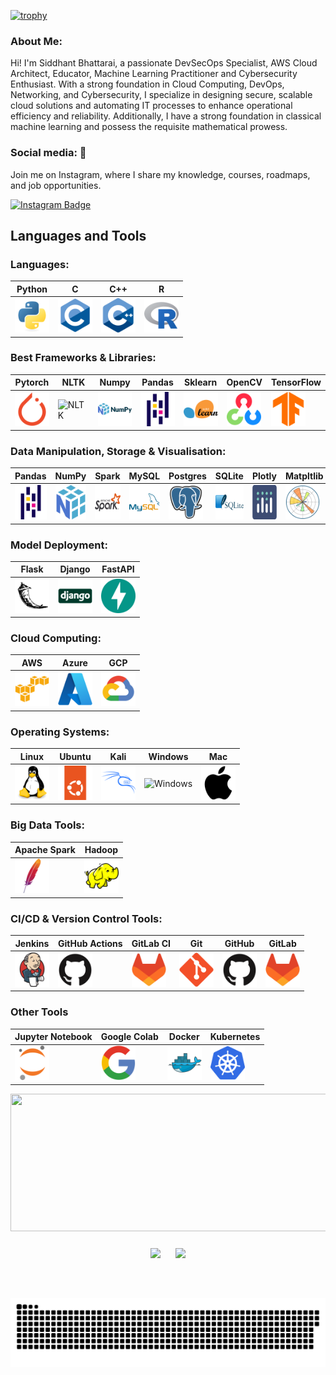 [![trophy](https://github-profile-trophy.vercel.app/?username=siddhantbhattarai&title=Stars,Followers,Commits,Repositories,MultipleLang,PullRequest&theme=onedark)](https://github.com/ryo-ma/github-profile-trophy)
  
### About Me:    
Hi! I'm Siddhant Bhattarai, a passionate DevSecOps Specialist, AWS Cloud Architect, Educator, Machine Learning Practitioner and Cybersecurity Enthusiast. With a strong foundation in Cloud Computing, DevOps, Networking, and Cybersecurity, I specialize in designing secure, scalable cloud solutions and automating IT processes to enhance operational efficiency and reliability. Additionally, I have a strong foundation in classical machine learning and possess the requisite mathematical prowess.
       
   
### Social media: 📡    
Join me on Instagram, where I share my knowledge, courses, roadmaps, and job opportunities. 

[![Instagram Badge](https://img.shields.io/badge/Instagram-purple?style=for-the-badge&logo=instagram&logoColor=white)](https://www.instagram.com/siddhantacademy101)


## Languages and Tools 
<div>

### Languages:
| Python | C | C++ | R |
|--------|---|-----|---|
| <img src="https://github.com/devicons/devicon/blob/master/icons/python/python-original.svg" title="Python" alt="Python" width="55" height="55"/> | <img src="https://github.com/devicons/devicon/blob/master/icons/c/c-original.svg" title="C" alt="C" width="55" height="55"/> | <img src="https://github.com/devicons/devicon/blob/master/icons/cplusplus/cplusplus-original.svg" title="C++" alt="C++" width="55" height="55"/> | <img src="https://github.com/devicons/devicon/blob/master/icons/r/r-original.svg" title="R" alt="R" width="55" height="55"/> |


### Best Frameworks & Libraries:

| Pytorch | NLTK | Numpy | Pandas | Sklearn | OpenCV |TensorFlow |
|----------|----------|----------|----------|----------|----------|----------|
|  <img src="https://github.com/devicons/devicon/blob/master/icons/pytorch/pytorch-original.svg" title="Pytorch"  alt="Pytorch" width="55" height="55"/>| <img src="https://raw.githubusercontent.com/nltk/nltk.github.com/master/assets/img/nltk-logo.png" title="NLTK" alt="NLTK" width="55" height="55"/> |  <img src="https://github.com/devicons/devicon/blob/master/icons/numpy/numpy-original-wordmark.svg" title="Numpy" alt="Numpy" width="55" height="55"/>|  <img src="https://github.com/devicons/devicon/blob/master/icons/pandas/pandas-original.svg" title="Pandas" alt="Pandas" width="55" height="55"/>|  <img src="https://github.com/devicons/devicon/blob/master/icons/scikitlearn/scikitlearn-original.svg" title="Sklearn" alt="sklearn" width="55" height="55"/>| <img src="https://github.com/devicons/devicon/blob/master/icons/opencv/opencv-original.svg" title="mpl" alt="OpenCv" width="55" height="55"/>|<img src="https://github.com/devicons/devicon/blob/master/icons/tensorflow/tensorflow-original.svg" title="TensorFlow" alt="TensorFlow" width="55" height="55"/> |



### Data Manipulation, Storage & Visualisation:

| Pandas | NumPy | Spark | MySQL | Postgres | SQLite | Plotly | Matpltlib | Seaborn | 
|----------|----------|----------|----------|----------|----------|----------|----------|----------|
| <img src="https://github.com/devicons/devicon/blob/master/icons/pandas/pandas-original.svg" title="Pandas" alt="Pandas" width="55" height="55"/> | <img src="https://github.com/devicons/devicon/blob/master/icons/numpy/numpy-original.svg" title="NumPy" alt="NumPy" width="55" height="55"/> | <img src="https://github.com/devicons/devicon/blob/master/icons/apachespark/apachespark-original-wordmark.svg" title="Spark" alt="Spark" width="55" height="55"/>|<img src="https://github.com/devicons/devicon/blob/master/icons/mysql/mysql-original-wordmark.svg" title="MySQL" alt="MySQL" width="55" height="55"/>|<img src="https://github.com/devicons/devicon/blob/master/icons/postgresql/postgresql-original.svg" title="pg" alt="pg" width="55" height="55"/>|<img src="https://github.com/devicons/devicon/blob/master/icons/sqlite/sqlite-original-wordmark.svg" title="SQLite" alt="SQLite" width="55" height="55"/>|<img src="https://github.com/devicons/devicon/blob/master/icons/plotly/plotly-original.svg" title="plotly" alt="pltly" width="55" height="55"/> | <img src="https://github.com/devicons/devicon/blob/master/icons/matplotlib/matplotlib-original.svg" title="plotly" alt="pltly" width="55" height="55"/> | <img src="https://github.com/devicons/devicon/blob/master/icons/seaborn/seaborn-original.svg" title="Seaborn" alt="Seaborn" width="55" height="55"/> |

### Model Deployment:

| Flask | Django | FastAPI |
|-------|--------|---------|
| <img src="https://github.com/devicons/devicon/blob/master/icons/flask/flask-original.svg" title="Flask" alt="Flask" width="55" height="55"/> | <img src="https://github.com/devicons/devicon/blob/master/icons/django/django-original.svg" title="Django" alt="Django" width="55" height="55"/> | <img src="https://github.com/devicons/devicon/blob/master/icons/fastapi/fastapi-original.svg" title="FastAPI" alt="FastAPI" width="55" height="55"/> |

### Cloud Computing:

| AWS | Azure | GCP |
|-----|-------|-----|
| <img src="https://github.com/devicons/devicon/blob/master/icons/amazonwebservices/amazonwebservices-original.svg" title="AWS" alt="AWS" width="55" height="55"/> | <img src="https://github.com/devicons/devicon/blob/master/icons/azure/azure-original.svg" title="Azure" alt="Azure" width="55" height="55"/> | <img src="https://github.com/devicons/devicon/blob/master/icons/googlecloud/googlecloud-original.svg" title="GCP" alt="GCP" width="55" height="55"/> |


### Operating Systems:

| Linux | Ubuntu | Kali | Windows | Mac |
|-------|--------|------|---------|-----|
| <img src="https://github.com/devicons/devicon/blob/master/icons/linux/linux-original.svg" title="Linux" alt="Linux" width="55" height="55"/> | <img src="https://github.com/devicons/devicon/blob/master/icons/ubuntu/ubuntu-original.svg" title="Ubuntu" alt="Ubuntu" width="55" height="55"/> | <img src="https://github.com/canaleal/devicon/blob/new-icon-kali-linux/icons/kalilinux/kalilinux-original-wordmark.svg" title="Kali" alt="Kali" width="55" height="55"/> | <img src="https://github.com/devicons/devicon/blob/master/icons/windows/windows-original.svg" title="Windows" alt="Windows" width="55" height="55"/> | <img src="https://github.com/devicons/devicon/blob/master/icons/apple/apple-original.svg" title="Mac" alt="Mac" width="55" height="55"/> |

### Big Data Tools:

| Apache Spark | Hadoop |
|--------------|--------|
| <img src="https://github.com/devicons/devicon/blob/master/icons/apache/apache-original.svg" title="Apache Spark" alt="Apache Spark" width="55" height="55"/> | <img src="https://github.com/devicons/devicon/blob/master/icons/hadoop/hadoop-original.svg" title="Hadoop" alt="Hadoop" width="55" height="55"/> |

### CI/CD & Version Control Tools:

| Jenkins | GitHub Actions | GitLab CI | Git | GitHub | GitLab |
|---------|----------------|-----------|-----|--------|--------|
| <img src="https://github.com/devicons/devicon/blob/master/icons/jenkins/jenkins-original.svg" title="Jenkins" alt="Jenkins" width="55" height="55"/> | <img src="https://github.com/devicons/devicon/blob/master/icons/github/github-original.svg" title="GitHub Actions" alt="GitHub Actions" width="55" height="55"/> | <img src="https://github.com/devicons/devicon/blob/master/icons/gitlab/gitlab-original.svg" title="GitLab CI" alt="GitLab CI" width="55" height="55"/> | <img src="https://github.com/devicons/devicon/blob/master/icons/git/git-original.svg" title="Git" alt="Git" width="55" height="55"/> | <img src="https://github.com/devicons/devicon/blob/master/icons/github/github-original.svg" title="GitHub" alt="GitHub" width="55" height="55"/> | <img src="https://github.com/devicons/devicon/blob/master/icons/gitlab/gitlab-original.svg" title="GitLab" alt="GitLab" width="55" height="55"/> |

### Other Tools

| Jupyter Notebook | Google Colab | Docker | Kubernetes |
|------------------|--------------|--------|------------|
| <img src="https://github.com/devicons/devicon/blob/master/icons/jupyter/jupyter-original.svg" title="Jupyter Notebook" alt="Jupyter Notebook" width="55" height="55"/> | <img src="https://github.com/devicons/devicon/blob/master/icons/google/google-original.svg" title="Google Colab" alt="Google Colab" width="55" height="55"/> | <img src="https://github.com/devicons/devicon/blob/master/icons/docker/docker-original.svg" title="Docker" alt="Docker" width="55" height="55"/> | <img src="https://github.com/devicons/devicon/blob/master/icons/kubernetes/kubernetes-plain.svg" title="Kubernetes" alt="Kubernetes" width="55" height="55"/> |
  
<p align="center">
  <img width="800" height="220" src="https://streak-stats.demolab.com?user=siddhantbhattarai&theme=highcontrast&hide_border=true&border_radius=5&card_width=800">
</p>

<div style="text-align: center;">
    <div style="display: inline-block; margin: 10px;">
        <img src="https://github-readme-stats.vercel.app/api?username=siddhantbhattarai&count_private=true&show_icons=true&theme=tokyonight"/>
    </div>
    <div style="display: inline-block; margin: 10px;">
        <img src="https://github-readme-stats.vercel.app/api/top-langs/?username=siddhantbhattarai&langs_count=10&layout=compact&hide=php,scss,css,html,batchfile,gherkin,freemarker,xslt,tsql,ruby"/>
    </div>
</div>

<div style="text-align: center;">
    <div style="display: inline-block; margin: 10px;">
        <img src="https://komarev.com/ghpvc/?username=siddhantbhattarai&style=for-the-badge&color=orange" alt=""/>
    </div>
</div>

<p align="center">
 <img width="1000" src="assets/github-snake.svg" alt="snake"/>
</p>



